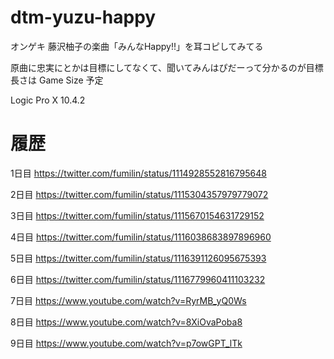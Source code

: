 # dtm-yuzu-happy

オンゲキ 藤沢柚子の楽曲「みんなHappy!!」を耳コピしてみてる

原曲に忠実にとかは目標にしてなくて、聞いてみんはぴだーって分かるのが目標
長さは Game Size 予定

Logic Pro X 10.4.2

# 履歴

1日目
https://twitter.com/fumilin/status/1114928552816795648

2日目
https://twitter.com/fumilin/status/1115304357979779072

3日目
https://twitter.com/fumilin/status/1115670154631729152

4日目
https://twitter.com/fumilin/status/1116038683897896960

5日目
https://twitter.com/fumilin/status/1116391126095675393

6日目
https://twitter.com/fumilin/status/1116779960411103232

7日目
https://www.youtube.com/watch?v=RyrMB_yQ0Ws

8日目
https://www.youtube.com/watch?v=8XiOvaPoba8

9日目
https://www.youtube.com/watch?v=p7owGPT_lTk
